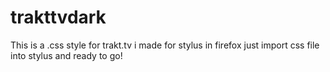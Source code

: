 # trakttvdark
This is a .css style for trakt.tv i made for stylus in firefox
just import css file into stylus and ready to go!
